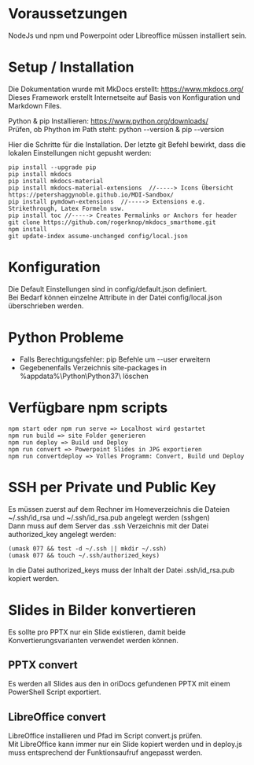 # Voraussetzungen 
NodeJs und npm und Powerpoint oder Libreoffice müssen installiert sein.

# Setup / Installation
Die Dokumentation wurde mit MkDocs erstellt: https://www.mkdocs.org/  
Dieses Framework erstellt Internetseite auf Basis von Konfiguration und Markdown Files.

Python & pip Installieren: https://www.python.org/downloads/  
Prüfen, ob Phython im Path steht: python --version & pip --version

Hier die Schritte für die Installation. Der letzte git Befehl bewirkt, dass die lokalen Einstellungen nicht gepusht werden:
```
pip install --upgrade pip
pip install mkdocs
pip install mkdocs-material
pip install mkdocs-material-extensions  //-----> Icons Übersicht https://petershaggynoble.github.io/MDI-Sandbox/
pip install pymdown-extensions  //-----> Extensions e.g. Strikethrough, Latex Formeln usw.
pip install toc //-----> Creates Permalinks or Anchors for header
git clone https://github.com/rogerknop/mkdocs_smarthome.git
npm install
git update-index assume-unchanged config/local.json
```

# Konfiguration
Die Default Einstellungen sind in config/default.json definiert.  
Bei Bedarf können einzelne Attribute in der Datei config/local.json überschrieben werden.

# Python Probleme
* Falls Berechtigungsfehler: pip Befehle um --user erweitern
* Gegebenenfalls Verzeichnis site-packages in %appdata%\Python\Python37\ löschen

# Verfügbare npm scripts
```
npm start oder npm run serve => Localhost wird gestartet
npm run build => site Folder generieren
npm run deploy => Build und Deploy
npm run convert => Powerpoint Slides in JPG exportieren
npm run convertdeploy => Volles Programm: Convert, Build und Deploy
```

# SSH per Private und Public Key
Es müssen zuerst auf dem Rechner im Homeverzeichnis die Dateien ~/.ssh/id_rsa und ~/.ssh/id_rsa.pub angelegt werden (sshgen)  
Dann muss auf dem Server das .ssh Verzeichnis mit der Datei authorized_key angelegt werden:

```
(umask 077 && test -d ~/.ssh || mkdir ~/.ssh)
(umask 077 && touch ~/.ssh/authorized_keys)
```
In die Datei authorized_keys muss der Inhalt der Datei .ssh/id_rsa.pub kopiert werden.

# Slides in Bilder konvertieren
Es sollte pro PPTX nur ein Slide existieren, damit beide Konvertierungsvarianten verwendet werden können.

## PPTX convert
Es werden all Slides aus den in oriDocs gefundenen PPTX mit einem PowerShell Script exportiert.

## LibreOffice convert
LibreOffice installieren und Pfad im Script convert.js prüfen.  
Mit LibreOffice kann immer nur ein Slide kopiert werden und in deploy.js muss entsprechend der Funktionsaufruf angepasst werden.